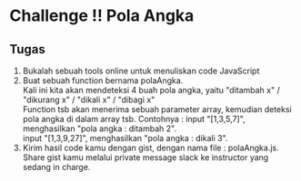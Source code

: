 # Challenge !! Pola Angka

## Tugas
1. Bukalah sebuah tools online untuk menuliskan code JavaScript
2. Buat sebuah function bernama polaAngka. <br>
Kali ini kita akan mendeteksi 4 buah pola angka, yaitu "ditambah x" / "dikurang x" / "dikali x" / "dibagi x"<br>
Function tsb akan menerima sebuah parameter array, kemudian deteksi pola angka di dalam array tsb.
Contohnya : input "[1,3,5,7]", menghasilkan "pola angka : ditambah 2".<br>
input "[1,3,9,27]", menghasilkan "pola angka : dikali 3".
3. Kirim hasil code kamu dengan gist, dengan nama file : polaAngka.js. Share gist kamu melalui private message slack ke instructor yang sedang in charge.
